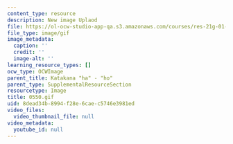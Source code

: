 ```yaml
---
content_type: resource
description: New image Uplaod
file: https://ol-ocw-studio-app-qa.s3.amazonaws.com/courses/res-21g-01-kana-spring-2010/8dead34b8994f28e6caec5746e3981ed_0550.gif
file_type: image/gif
image_metadata:
  caption: ''
  credit: ''
  image-alt: ''
learning_resource_types: []
ocw_type: OCWImage
parent_title: Katakana "ha" - "ho"
parent_type: SupplementalResourceSection
resourcetype: Image
title: 0550.gif
uid: 8dead34b-8994-f28e-6cae-c5746e3981ed
video_files:
  video_thumbnail_file: null
video_metadata:
  youtube_id: null
---
```


